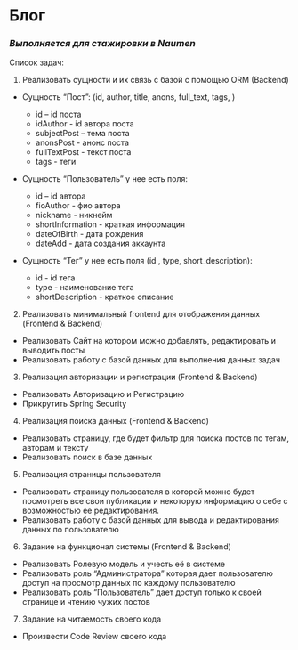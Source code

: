 # **Блог**
### _Выполняется для стажировки в Naumen_

Список задач: 
 
1. Реализовать сущности и их связь с базой с помощью ORM (Backend) 
  - Сущность “Пост”: (id, author, title, anons, full_text, tags, ) 
    - id – id поста 
    - idAuthor - id автора поста 
    - subjectPost – тема поста 
    - anonsPost -  анонс поста
    - fullTextPost - текст поста  
    - tags - теги 
 
- Сущность “Пользователь” у нее есть поля: 
  - id – id автора 
  - fioAuthor - фио автора 
  - nickname - никнейм 
  - shortInformation - краткая информация 
  - dateOfBirth - дата рождения
  - dateAdd - дата  создания аккаунта 
 
- Сущность “Тег” у нее есть поля (id , type,  short_description): 
  - id - id тега 
  - type - наименование тега  
  - shortDescription - краткое описание 
 
2. Реализовать минимальный frontend для отображения данных (Frontend & Backend) 
- Реализовать Сайт на котором можно добавлять, редактировать и выводить посты 
- Реализовать работу с базой данных для выполнения данных задач 
  
3. Реализация авторизации и регистрации (Frontend & Backend)   
- Реализовать Авторизацию и Регистрацию 
- Прикрутить Spring Security  
 
4. Реализация поиска данных (Frontend & Backend)     
- Реализовать страницу, где будет фильтр для поиска постов по тегам, авторам и тексту  
- Реализовать поиск в базе данных  
 
5. Реализация страницы пользователя 
- Реализовать страницу пользователя в которой можно будет посмотреть все свои публикации и некоторую информацию о себе с возможностью ее редактирования. 
- Реализовать работу с базой данных для вывода и редактирования данных по пользователю 
 
6. Задание на функционал системы (Frontend & Backend) 
- Реализовать Ролевую модель и учесть её в системе  
- Реализовать роль “Администратора” которая дает пользователю доступ на просмотр данных по каждому пользователю 
- Реализовать роль “Пользователь” дает доступ только к своей странице и чтению чужих постов 
 
7. Задание на читаемость своего кода 
- Произвести Code Review своего кода 
